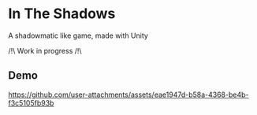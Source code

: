 
# In The Shadows

A shadowmatic like game, made with Unity

/!\ Work in progress /!\

## Demo

https://github.com/user-attachments/assets/eae1947d-b58a-4368-be4b-f3c5105fb93b

